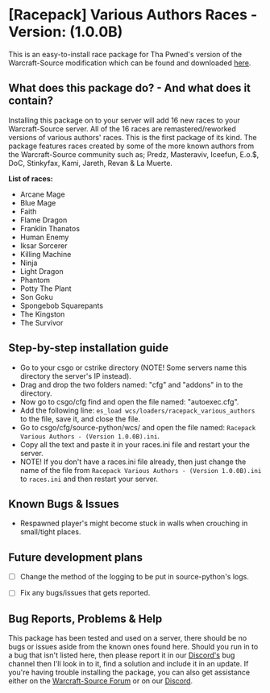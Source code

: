 # [Racepack] Various Authors Races - Version: (1.0.0B)
This is an easy-to-install race package for Tha Pwned's version of the Warcraft-Source modification which can be found and downloaded [here](https://github.com/ThaPwned/WCS).


## What does this package do? - And what does it contain?
Installing this package on to your server will add 16 new races to your Warcraft-Source server.
All of the 16 races are remastered/reworked versions of various authors' races. This is the first package of its kind. 
The package features races created by some of the more known authors from the Warcraft-Source community such as; Predz, Masteraviv, Iceefun, E.o.$, DoC, Stinkyfax, Kami, Jareth, Revan & La Muerte.


**List of races:**
- Arcane Mage
- Blue Mage
- Faith
- Flame Dragon
- Franklin Thanatos
- Human Enemy
- Iksar Sorcerer
- Killing Machine
- Ninja
- Light Dragon
- Phantom
- Potty The Plant
- Son Goku
- Spongebob Squarepants
- The Kingston
- The Survivor


## Step-by-step installation guide
- Go to your csgo or cstrike directory (NOTE! Some servers name this directory the server's IP instead).
- Drag and drop the two folders named: "cfg" and "addons" in to the directory.
- Now go to csgo/cfg find and open the file named: "autoexec.cfg".
- Add the following line: ```es_load wcs/loaders/racepack_various_authors``` to the file, save it, and close the file.
- Go to csgo/cfg/source-python/wcs/ and open the file named: ```Racepack Various Authors - (Version 1.0.0B).ini```.
- Copy all the text and paste it in your races.ini file and restart your the server.
- NOTE! If you don't have a races.ini file already, then just change the name of the file from ```Racepack Various Authors - (Version 1.0.0B).ini``` to ```races.ini``` and then restart your server.


## Known Bugs & Issues
- Respawned player's might become stuck in walls when crouching in small/tight places.


## Future development plans
- [ ] Change the method of the logging to be put in source-python's logs.
- [ ] Fix any bugs/issues that gets reported.


## Bug Reports, Problems & Help
This package has been tested and used on a server, there should be no bugs or issues aside from the known ones found here.
Should you run in to a bug that isn't listed here, then please report it in our [Discord's](https://discord.gg/2DnAXkF) bug channel then I'll look in to it, find a solution and include it in an update.
If you're having trouble installing the package, you can also get assistance either on the [Warcraft-Source Forum](http://warcraft-source.com/) or on our [Discord](https://discord.gg/2DnAXkF).
